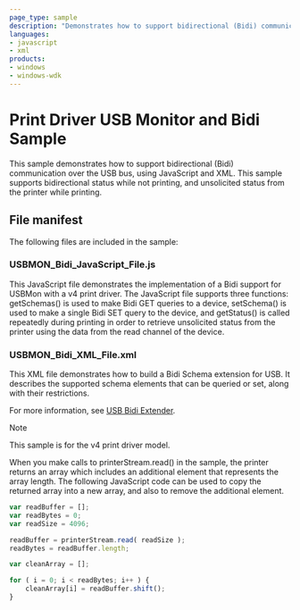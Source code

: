 ```yaml
---
page_type: sample
description: "Demonstrates how to support bidirectional (Bidi) communication over the USB bus using JavaScript and XML."
languages:
- javascript
- xml
products:
- windows
- windows-wdk
---
```


# Print Driver USB Monitor and Bidi Sample

This sample demonstrates how to support bidirectional (Bidi) communication over the USB bus, using JavaScript and XML. This sample supports bidirectional status while not printing, and unsolicited status from the printer while printing.

## File manifest

The following files are included in the sample:

### USBMON\_Bidi\_JavaScript\_File.js

This JavaScript file demonstrates the implementation of a Bidi support for USBMon with a v4 print driver. The JavaScript file supports three functions: getSchemas() is used to make Bidi GET queries to a device, setSchema() is used to make a single Bidi SET query to the device, and getStatus() is called repeatedly during printing in order to retrieve unsolicited status from the printer using the data from the read channel of the device.

### USBMON\_Bidi\_XML\_File.xml

This XML file demonstrates how to build a Bidi Schema extension for USB. It describes the supported schema elements that can be queried or set, along with their restrictions.

For more information, see [USB Bidi Extender](https://docs.microsoft.com/windows-hardware/drivers/print/usb-bidi-extender).

> [!NOTE]
> This sample is for the v4 print driver model.

When you make calls to printerStream.read() in the sample, the printer returns an array which includes an additional element that represents the array length. The following JavaScript code can be used to copy the returned array into a new array, and also to remove the additional element.

```js
var readBuffer = [];
var readBytes = 0;
var readSize = 4096;

readBuffer = printerStream.read( readSize );
readBytes = readBuffer.length;

var cleanArray = [];

for ( i = 0; i < readBytes; i++ ) {
    cleanArray[i] = readBuffer.shift();
}
```
